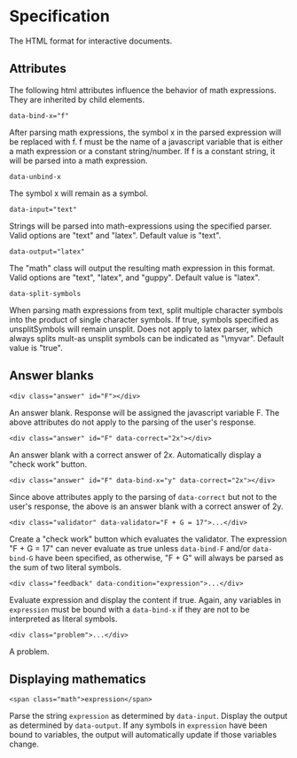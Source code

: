 # Specification

The HTML format for interactive documents.


## Attributes

The following html attributes influence the behavior of math expressions.  They are inherited by child elements.

`data-bind-x="f"`

After parsing math expressions, the symbol x in the parsed expression will be replaced with f.  f must be the name of a javascript variable that is either a math expression or a constant string/number.  If f is a constant string, it will be parsed into a math expression.

`data-unbind-x`

The symbol x will remain as a symbol.

`data-input="text"`

Strings will be parsed into math-expressions using the specified parser.  Valid options are "text" and "latex".  Default value is "text".

`data-output="latex"`

The "math" class will output the resulting math expression in this format.  Valid options are "text", "latex", and "guppy".  Default value is "latex".

`data-split-symbols`

When parsing math expressions from text, split multiple character symbols into the product of single character symbols.  If true, symbols specified as unsplitSymbols will remain unsplit.  Does not apply to latex parser, which always splits mult-as unsplit symbols can be indicated as "\myvar".  Default value is "true".


## Answer blanks

`<div class="answer" id="F"></div>`

An answer blank.  Response will be assigned the javascript variable F.  The above attributes do not apply to the parsing of the user's response.

`<div class="answer" id="F" data-correct="2x"></div>`

An answer blank with a correct answer of 2x.  Automatically display a "check work" button.

`<div class="answer" id="F" data-bind-x="y" data-correct="2x"></div>`

Since above attributes apply to the parsing of `data-correct` but not to the user's response, the above is an answer blank with a correct answer of 2y.

`<div class="validator" data-validator="F + G = 17">...</div>`

Create a "check work" button which evaluates the validator.  The expression "F + G = 17" can never evaluate as true unless `data-bind-F` and/or `data-bind-G` have been specified, as otherwise, "F + G" will always be parsed as the sum of two literal symbols.

`<div class="feedback" data-condition="expression">...</div>`

Evaluate expression and display the content if true.  Again, any variables in `expression` must be bound with a `data-bind-x` if they are not to be interpreted as literal symbols.

`<div class="problem">...</div>`

A problem.


## Displaying mathematics

`<span class="math">expression</span>`

Parse the string `expression` as determined by `data-input`.  Display the output as determined by `data-output`.  If any symbols in `expression` have been bound to variables, the output will automatically update if those variables change.

